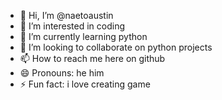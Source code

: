 - 👋 Hi, I’m @naetoaustin
- 👀 I’m interested in coding
- 🌱 I’m currently learning python
- 💞️ I’m looking to collaborate on python projects
- 📫 How to reach me here on github
- 😄 Pronouns: he him
- ⚡ Fun fact: i love creating game

<!---
naetoaustin/naetoaustin is a ✨ special ✨ repository because its `README.md` (this file) appears on your GitHub profile.
You can click the Preview link to take a look at your changes.
--->
